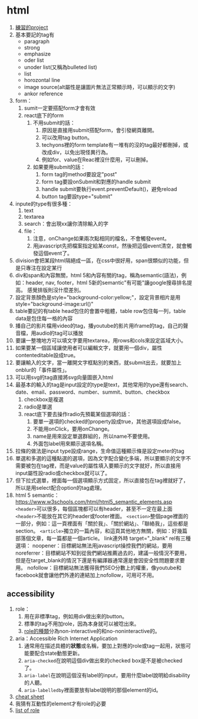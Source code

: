 # html

1. [練習的project](https://github.com/yellowful/html-exercise)
2. 基本要記的tag有
   - paragraph
   - strong
   - emphasize
   - oder list
   - unoder list(又稱為bulleted list)
   - list
   - horozontal line
   - image source(alt屬性是讓圖片無法正常顯示時，可以顯示的文字)
   - ankor reference
3. form：
   1. sumit一定要搭配form才會有效
   2. react底下的form
      1. 不用submit的話：
         1. 原因是直接用submit搭配form，會引發網頁離開。
         2. 可以改用tag button。
         3. techyons裡的form template有一堆有的沒的tag最好都刪掉，或改成div，以免出現怪異行為。
         4. 例如for、value在Reac裡沒什麼用，可以刪掉。
      2. 如果要用submit的話：
         1. form tag的method要設定"post"
         2. form tag要設onSubmit和對應的handle submit
         3. handle submit要執行event.preventDefault()，避免reload
         4. button tag要設type="submit"
4. inpute的type有很多種：
   1. text
   2. textarea
   3. search：會出現xx讓你清除輸入的字
   4. file：
      1. 注意，onChange如果兩次點相同的檔名，不會觸發event。
      2. 用javascript先把檔案指定給某const，然後把這個event清空，就會觸發這個event了。 
5. division會把某段html隔絕成一區，在css中很好用，span很類似的功能，但是只專注在設定某行
6. div和span和內容無關，html 5和內容有關的tag，稱為semantic\(語法\)，例如：header, nav, footer，html 5新的semantic"有可能"讓google搜尋排名提高。
   感覺排版則沒什麼差別。
7. 設定背景顏色是style="background-color:yellow;"，設定背景相片是用style="background-image:url()"
8. table要記的有table head包住的會置中粗體，table row包住每一列，table data是包住每一格的內容
9. 播自己的影片檔用video的tag，播youtube的影片用iframe的tag，自己的聲音檔，用audio的tag可以播放
10. 要讓一整塊地方可以填文字要用textarea，用rows和cols來設定區域大小。
11. 如果要某一個區域讓使用者可以編輯文字，就要用一個div，屬性contenteditable設成true。
12. 要讓輸入的文字，當一離開文字框點別的東西，就submit出去，就要加上onblur的「事件屬性」。
13. 可以用svg的tag直接將svg向量圖嵌入html
14. 最基本的輸入的tag是input設定的type是text，其他常用的type還有search、date、email、password、number、summit、button、checkbox
    1. checkbox是複選
    2. radio是單選
    3. react底下要去操作radio先預載某個選項的話：
        1. 要單一選項的checked的property設成true，其他選項設成false。
        2. 不能用onClick，要用onChange。
        3. name是用來設定單選群組的，所以name不要使用。
        4. 外面包label用來顯示選項名稱。
15. 拉條的做法是input type設成range，生命值這種顯示條是設定meter的tag
16. 單選和多選的這種點選的選項，因為文字配合變化多端，所以要顯示的文字不需要被包在tag裡，而是value的屬性填入要顯示的文字就好，所以直接用input屬性設radio或checkbox就可以了。
17. 但下拉式選單，裡面每一個選項顯示方式固定，所以直接包在tag裡就好了，所以是用select配合option的tag處理。
18. html 5 semantic：
    <https://www.w3schools.com/html/html5_semantic_elements.asp>
    `<header>`可以很多，每個區塊都可以有header，甚至不一定在最上面
      `<header>`不能放在其它的header或footer裡面。
    `<section>`整個page裡面的一部分，例如：這一頁裡面有「關於我」、「關於網站」、「聯絡我」，這些都是section。
    `<article>`獨立的一篇內容，和這頁其他地方無關，例如：好幾篇部落個文章，每一篇都是一個article。
    link連外時 target="_blank"
    rel有三種選項：
        noopener：目標網站無法用javascript操控我們的網站，要用
        noreferrer：目標網站不知到從我們網站推薦過去的，建議一般情況不要用，但是在target_blank的情況下還是有編譯器通常還是會因安全性問題要求要用。
        nofollow：目標網站無法獲得我們SEO分數上的權重，像youtube和facebook就會讓他們外連的連結加上nofollow，可用可不用。

## accessibility

1. role：
   1. 用在非標準tag，例如用div做出來的button。
   2. 標準的tag不用加role，因為本身就可以被唸出來。
   3. [role的種類](https://github.com/jsx-eslint/eslint-plugin-jsx-a11y/blob/master/docs/rules/no-noninteractive-element-interactions.md)分為non-interactive的和no-noninteractive的。
2. aria：Accessible Rich Internet Application
   1. 通常用在描述具體的**狀態**或名稱，要加上對應的role或tag一起用，狀態可能要配合state動態更新。
   2. `aria-checked`在說明這個div做出來的checked box是不是被checked了。
   3. `aria-label`在說明這個沒有label的input，要用什麼label說明給disability的人聽。
   4. `aria-labelledby`裡面要放有label說明的那個element的id。
3. [cheat sheet](https://www.digitala11y.com/wai-aria-1-1-cheat-sheet/)
4. 我猜有互動性的element才有role的必要
5. [list of role](https://developer.mozilla.org/en-US/docs/Web/Accessibility/ARIA/ARIA_Techniques#roles)